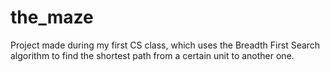 # the_maze

Project made during my first CS class, which uses the Breadth First Search algorithm to find the shortest path from a certain unit to another one.
